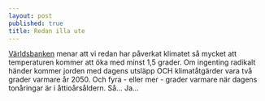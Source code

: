 ```yaml
---
layout: post
published: true
title: Redan illa ute
---
```




[Världsbanken](http://www.worldbank.org/en/news/feature/2014/11/23/climate-report-finds-temperature-rise-locked-in-risks-rising) menar att vi redan har påverkat klimatet så mycket att temperaturen kommer att öka med minst 1,5 grader. Om ingenting radikalt händer kommer jorden med  dagens utsläpp OCH klimatåtgärder vara två grader varmare år 2050. Och fyra - eller mer - grader varmare när dagens tonåringar är i åttioårsåldern. Så... Ja...
